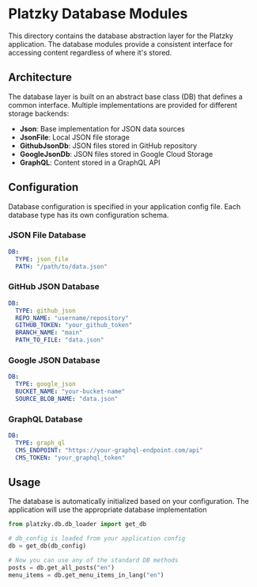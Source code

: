 # Platzky Database Modules

This directory contains the database abstraction layer for the Platzky application. The database modules provide a consistent interface for accessing content regardless of where it's stored.

## Architecture

The database layer is built on an abstract base class (DB) that defines a common interface. Multiple implementations are provided for different storage backends:

- **Json**: Base implementation for JSON data sources
- **JsonFile**: Local JSON file storage
- **GithubJsonDb**: JSON files stored in GitHub repository
- **GoogleJsonDb**: JSON files stored in Google Cloud Storage
- **GraphQL**: Content stored in a GraphQL API


## Configuration

Database configuration is specified in your application config file. Each database type has its own configuration schema.

### JSON File Database

```yaml
DB:
  TYPE: json_file
  PATH: "/path/to/data.json"

```
### GitHub JSON Database

```yaml
DB:
  TYPE: github_json
  REPO_NAME: "username/repository"
  GITHUB_TOKEN: "your_github_token"
  BRANCH_NAME: "main"
  PATH_TO_FILE: "data.json"
```

### Google JSON Database

```yaml
DB:
  TYPE: google_json
  BUCKET_NAME: "your-bucket-name"
  SOURCE_BLOB_NAME: "data.json"
```

### GraphQL Database

```yaml
DB:
  TYPE: graph_ql
  CMS_ENDPOINT: "https://your-graphql-endpoint.com/api"
  CMS_TOKEN: "your_graphql_token"
```

## Usage

The database is automatically initialized based on your configuration. The application will use the appropriate database implementation

```python
from platzky.db.db_loader import get_db

# db_config is loaded from your application config
db = get_db(db_config)

# Now you can use any of the standard DB methods
posts = db.get_all_posts("en")
menu_items = db.get_menu_items_in_lang("en")
```